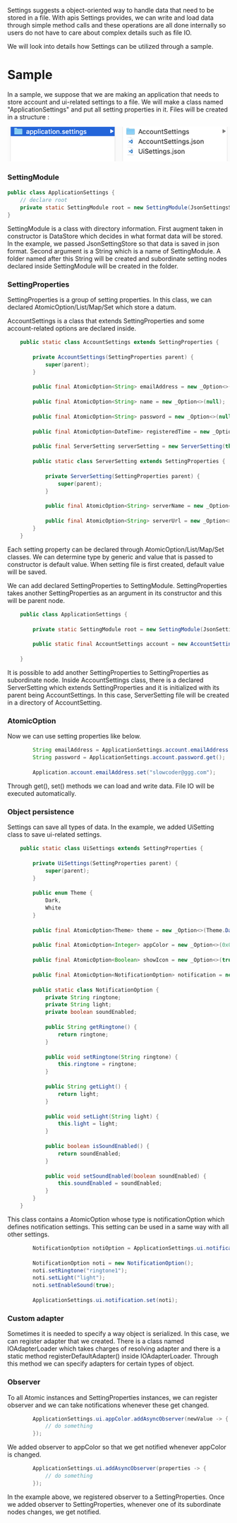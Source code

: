 Settings suggests a object-oriented way to handle data that need to be stored in a file.
With apis Settings provides, we can write and load data through simple method calls 
and these operations are all done internally so users do not have to care about complex details such as file IO.

We will look into details how Settings can be utilized through a sample.

# Sample 
In a sample, we suppose that we are making an application that needs to store account and ui-related settings to a file.
We will make a class named "ApplicationSettings" and put all setting properties in it.
Files will be created in a structure :

![sample](sample/Sample1.png)


### SettingModule
```java
public class ApplicationSettings {
    // declare root
    private static SettingModule root = new SettingModule(JsonSettingsStore.instance, "application.settings");
}
```

SettingModule is a class with directory information. 
First augment taken in constructor is DataStore which decides in what format data will be stored.
In the example, we passed JsonSettingStore so that data is saved in json format. Second argument is a String which is a
name of SettingModule. A folder named after this String will be created and subordinate setting nodes declared inside
SettingModule will be created in the folder. 

### SettingProperties
SettingProperties is a group of setting properties. In this class, we can declared AtomicOption/List/Map/Set which
store a datum.

AccountSettings is a class that extends SettingProperties and 
some account-related options are declared inside.
```java
    public static class AccountSettings extends SettingProperties {

        private AccountSettings(SettingProperties parent) {
            super(parent);
        }

        public final AtomicOption<String> emailAddress = new _Option<>(null);

        public final AtomicOption<String> name = new _Option<>(null);

        public final AtomicOption<String> password = new _Option<>(null);

        public final AtomicOption<DateTime> registeredTime = new _Option<>(null);

        public final ServerSetting serverSetting = new ServerSetting(this);

        public static class ServerSetting extends SettingProperties {

            private ServerSetting(SettingProperties parent) {
                super(parent);
            }

            public final AtomicOption<String> serverName = new _Option<>(null);

            public final AtomicOption<String> serverUrl = new _Option<>(null);
        }
    }
```
Each setting property can be declared through AtomicOption/List/Map/Set classes. We can determine type by generic
and value that is passed to constructor is default value. When setting file is first created, default value will be saved.

We can add declared SettingProperties to SettingModule.
SettingProperties takes another SettingProperties as an argument in its constructor and this will be parent node.
```java
    public class ApplicationSettings {
    
        private static SettingModule root = new SettingModule(JsonSettingsStore.instance, "application.settings");
        
        public static final AccountSettings account = new AccountSettings(root); // SettingModule 을 부모로 설정
    
    }
```

It is possible to add another SettingProperties to SettingProperties as subordinate node. Inside AccountSettings class,
there is a declared ServerSetting which extends SettingProperties and it is initialized with its parent being AccountSettings. 
In this case, ServerSetting file will be created in a directory of AccountSetting.

### AtomicOption
Now we can use setting properties like below.
```java
        String emailAddress = ApplicationSettings.account.emailAddress.get();
        String password = ApplicationSettings.account.password.get();
        
        Application.account.emailAddress.set("slowcoder@ggg.com");
```
Through get(), set() methods we can load and write data. File IO will be executed automatically. 

### Object persistence
Settings can save all types of data. 
In the example, we added UiSetting class to save ui-related settings.
```java
    public static class UiSettings extends SettingProperties {

        private UiSettings(SettingProperties parent) {
            super(parent);
        }

        public enum Theme {
            Dark,
            White
        }

        public final AtomicOption<Theme> theme = new _Option<>(Theme.Dark);

        public final AtomicOption<Integer> appColor = new _Option<>(0x0);

        public final AtomicOption<Boolean> showIcon = new _Option<>(true);

        public final AtomicOption<NotificationOption> notification = new _Option<>(null);

        public static class NotificationOption {
            private String ringtone;
            private String light;
            private boolean soundEnabled;

            public String getRingtone() {
                return ringtone;
            }

            public void setRingtone(String ringtone) {
                this.ringtone = ringtone;
            }

            public String getLight() {
                return light;
            }

            public void setLight(String light) {
                this.light = light;
            }

            public boolean isSoundEnabled() {
                return soundEnabled;
            }

            public void setSoundEnabled(boolean soundEnabled) {
                this.soundEnabled = soundEnabled;
            }
        }
    }
```
This class contains a AtomicOption whose type is notificationOption which defines notification settings.
This setting can be used in a same way with all other settings.
```java
        NotificationOption notiOption = ApplicationSettings.ui.notification.get();
        
        NotificationOption noti = new NotificationOption();
        noti.setRingtone("ringtone1");
        noti.setLight("light");
        noti.setEnableSound(true);
        
        ApplicationSettings.ui.notification.set(noti);
```

### Custom adapter
Sometimes it is needed to specify a way object is serialized. In this case, we can register adapter that we created.
There is a class named IOAdapterLoader which takes charges of resolving adapter and there is a static method
registerDefaultAdapter() inside IOAdapterLoader. Through this method we can specify adapters for certain types of object.

### Observer
To all Atomic instances and SettingProperties instances, we can register observer and we can take 
notifications whenever these get changed.
```java
        ApplicationSettings.ui.appColor.addAsyncObserver(newValue -> {
            // do something
        });

```
We added observer to appColor so that we get notified whenever appColor is changed.
```java
        ApplicationSettings.ui.addAsyncObserver(properties -> {
            // do something
        });

```
In the example above, we registered observer to a SettingProperties. Once we added observer to SettingProperties,
whenever one of its subordinate nodes changes, we get notified.



